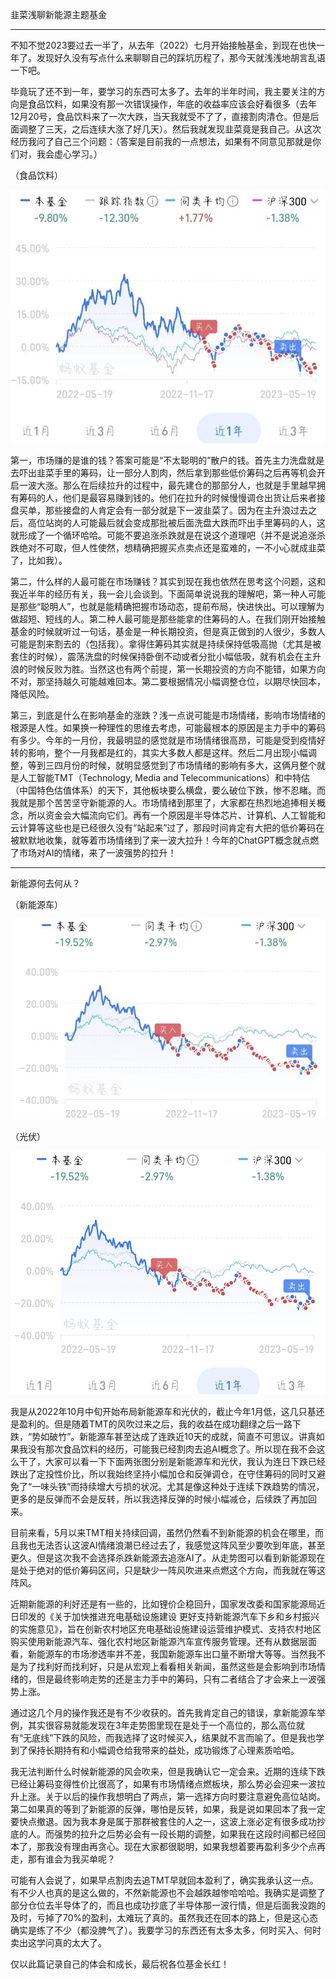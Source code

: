韭菜浅聊新能源主题基金

----

不知不觉2023要过去一半了，从去年（2022）七月开始接触基金，到现在也快一年了。发现好久没有写点什么来聊聊自己的踩坑历程了，那今天就浅浅地胡言乱语一下吧。

毕竟玩了还不到一年，要学习的东西可太多了。去年的半年时间，我主要关注的方向是食品饮料，如果没有那一次错误操作，年底的收益率应该会好看很多（去年12月20号，食品饮料来了一次大跌，当天我就受不了了，直接割肉清仓。但是后面调整了三天，之后连续大涨了好几天）。然后我就发现韭菜竟是我自己。从这次经历我问了自己三个问题：（答案是目前我的一点想法，如果有不同意见那就是你们对，我会虚心学习。）

（食品饮料）

![image-20230522203615730](https://raw.githubusercontent.com/SAH01/wordpress-img/master/imgs/image-20230522203615730.png)

第一，市场赚的是谁的钱？答案可能是“不太聪明的”散户的钱。首先主力洗盘就是去吓出韭菜手里的筹码，让一部分人割肉，然后拿到那些低价筹码之后再等机会开启一波大涨。那么在后续拉升的过程中，最先建仓的那部分人，也就是手里越早拥有筹码的人，他们是最容易赚到钱的。他们在拉升的时候慢慢调仓出货让后来者接盘买单，那些接盘的人肯定会有一部分就是下一波韭菜了。因为在主升浪过去之后，高位站岗的人可能最后就会变成那批被后面洗盘大跌而吓出手里筹码的人，这就形成了一个循环哈哈。可能不要追涨杀跌就是在说这个道理吧（并不是说追涨杀跌绝对不可取，但人性使然，想精确把握买点卖点还是蛮难的，一不小心就成韭菜了，比如我）。

第二，什么样的人最可能在市场赚钱？其实到现在我也依然在思考这个问题，这和我近半年的经历有关，我一会儿会谈到。下面简单说说我的理解吧，第一种人可能是那些“聪明人”，也就是能精确把握市场动态，提前布局，快进快出。可以理解为做超短、短线的人。第二种人最可能是那些能拿的住筹码的人。在我们刚开始接触基金的时候就听过一句话，基金是一种长期投资，但是真正做到的人很少，多数人可能是割来割去的（包括我）。拿得住筹码其实就是持续保持低吸高抛（尤其是被套住的时候），震荡洗盘的时候保持卧倒不动或者分批小幅低吸，就有机会在主升浪的时候反败为胜。当然这也有两个前提，第一长期投资的方向不能错，如果方向不对，那坚持越久可能越难回本。第二要根据情况小幅调整仓位，以期尽快回本，降低风险。

第三，到底是什么在影响基金的涨跌？浅一点说可能是市场情绪，影响市场情绪的根源是人性。如果换一种理性的思维去考虑，可能最根本的原因是主力手中的筹码有多少。今年的一月份，我最明显的感觉就是市场情绪很高昂，可能是受到疫情好转的影响，整个一月我都是红的，其实大多数人都是这样。然后二月出现小幅调整，等到三四月份的时候，就明显感觉到了市场情绪的影响有多大，这俩月整个就是人工智能TMT（Technology, Media and Telecommunications）和中特估（中国特色估值体系）的天下，其他板块要么横盘，要么破位下跌，惨不忍睹。而我就是那个苦苦坚守新能源的人。市场情绪到那里了，大家都在热烈地追捧相关概念，所以资金会大幅流向它们。再有一个原因是半导体芯片、计算机、人工智能和云计算等这些也是已经很久没有“站起来”过了，那段时间肯定有大把的低价筹码在被默默地收集，就等着市场情绪到了来一波大拉升！今年的ChatGPT概念就点燃了市场对AI的情绪，来了一波强势的拉升！

---

新能源何去何从？

（新能源车）

![image-20230522203704997](https://raw.githubusercontent.com/SAH01/wordpress-img/master/imgs/image-20230522203704997.png)

（光伏）

![image-20230522203834629](https://raw.githubusercontent.com/SAH01/wordpress-img/master/imgs/image-20230522203834629.png)

我是从2022年10月中旬开始布局新能源车和光伏的，截止今年1月低，这几只基还是盈利的。但是随着TMT的风吹过来之后，我的收益在成功翻绿之后一路下跌，“势如破竹”。新能源车甚至达成了连跌近10天的成就，简直不可思议。讲真如果我没有那次食品饮料的经历，可能我已经割肉去追AI概念了。所以现在我不会这么干了，大家可以看一下下面两张图分别是新能源车和光伏，我认为连日下跌已经跌出了定投性价比，所以我始终坚持小幅加仓和反弹调仓，在守住筹码的同时又避免了“一味头铁”而持续增大亏损的状况。尤其是像这种处于连续下跌趋势的情况，更多的是反弹而不会是反转，所以我选择反弹的时候小幅减仓，后续跌了再加回来。

目前来看，5月以来TMT相关持续回调，虽然仍然看不到新能源的机会在哪里，而且我也无法否认这波AI情绪浪潮已经过去了，我感觉这阵风至少要吹到年底，甚至更久。但是这次我不会选择杀跌新能源去追涨AI了。从走势图可以看到新能源现在是处于绝对的低价筹码区间，只是缺少一阵风吹进来点燃这个方向，而我就在等这阵风。

近期新能源的利好还是有一些的，比如锂价企稳回升，国家发改委和国家能源局近日印发的《关于加快推进充电基础设施建设 更好支持新能源汽车下乡和乡村振兴的实施意见》，旨在创新农村地区充电基础设施建设运营维护模式、支持农村地区购买使用新能源汽车、强化农村地区新能源汽车宣传服务管理。还有从数据层面看，新能源车的市场渗透率并不差，我国新能源车出口量不断增大等等。当然我不是为了找利好而找利好，只是从宏观上看看相关新闻，虽然这些是会影响到市场情绪的，但是最终影响走势的还是主力手中的筹码，只有二者结合了才会来上一波强势上涨。

通过这几个月的操作我还是有不少收获的。首先我肯定自己的错误，拿新能源车举例，其实很容易就能发现在3年走势图里现在是处于一个高位的，那么高位就有“无底线”下跌的风险，而我选择了这时候买入，结果就不言而喻了。但是我也学到了保持长期持有和小幅调仓给我带来的益处，成功锻炼了心理素质哈哈。

我无法判断什么时候新能源的风会吹来，但是我确认它一定会来。近期的连续下跌已经让筹码变得性价比很高了，如果有市场情绪点燃板块，那么势必会迎来一波拉升上涨。关于以后的操作我想明白了两点，第一选择方向时要注意避免高位站岗。第二如果真的等到了新能源的反弹，哪怕是反转，如果，我是说如果回本了我一定要快点撤退。因为我本身是属于那群被套住的人之一，这波上涨必定有很多成功抄底的人。而强势的拉升之后势必会有一段长期的调整，如果我在这段时间都已经回本了，那我没有理由再贪心。现在大家都很聪明，如果我想着要再盈利多少个点再走，那有谁会为我买单呢？

可能有人会说了，如果早点割肉去追TMT早就回本盈利了，确实我承认这一点。有不少人也真的是这么做的，不然新能源也不会越跌越惨哈哈哈。我确实是调整了部分仓位去半导体了的，而且也成功抄底了半导体那一波行情，但是后面我没跑的及时，亏掉了70%的盈利，太难玩了真的。虽然我还在回本的路上，但是这心态确实是练了不少（都没脾气了）。我要学习的东西还有太多太多，何时买入、何时卖出这学问真的太大了。

仅以此篇记录自己的体会和成长，最后祝各位基金长红！